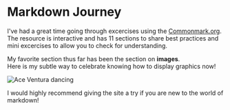 Markdown Journey 
==

I've had a great time going through excercises using the [Commonmark.org](https://commonmark.org/help/tutorial/).
The resource is interactive and has 11 sections to share best practices and mini excercises to allow you to
check for understanding.

My favorite section thus far has been the section on **images**.  
Here is my subtle way to celebrate knowing how to display graphics now!

![Ace Ventura dancing](https://media.tenor.com/kya5xKYSwb4AAAAM/ace-venura-dance.gif)

  
I would highly recommend giving the site a try if you are new to the world of markdown!

